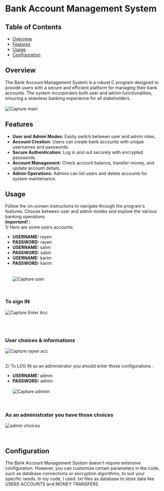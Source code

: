 # Bank Account Management System

## Table of Contents

- [Overview](#overview)
- [Features](#features)
- [Usage](#usage)
- [Configuration](#configuration)

## Overview

The Bank Account Management System is a robust C program designed to provide users with a secure and efficient platform for managing their bank accounts. The system incorporates both user and admin functionalities, ensuring a seamless banking experience for all stakeholders. <br> <br>
![Capture main](https://github.com/rayenne11/E-Bank-/assets/66142092/2c3cc74e-05cb-4c63-b1db-a2380c0c9ab6)


## Features

- **User and Admin Modes:** Easily switch between user and admin roles.
- **Account Creation:** Users can create bank accounts with unique usernames and passwords.
- **Secure Authentication:** Log in and out securely with encrypted passwords.
- **Account Management:** Check account balance, transfer money, and update account details.
- **Admin Operations:** Admins can list users and delete accounts for system maintenance.

## Usage

Follow the on-screen instructions to navigate through the program's features. Choose between user and admin modes and explore the various banking operations. <br> 
***Important! :*** <br>
1/ Here are some users accounts: 
- **USERNAME:** rayen
- **PASSWORD:** rayen <br>
- **USERNAME:** salim
- **PASSWORD:** salim <br>
- **USERNAME:** karim
- **PASSWORD:** karim <br> <br> <br>
![Capture user](https://github.com/rayenne11/E-Bank-/assets/66142092/b3e3eee5-4b91-476b-8160-017ec0304ba9)
<br>

### To sign IN 

![Capture Enter Acc](https://github.com/rayenne11/E-Bank-/assets/66142092/f4e16719-e8d6-49fc-a03a-0f915e81e7e9)

<br> <br>

### User choices & informations 

![Capture rayen acc](https://github.com/rayenne11/E-Bank-/assets/66142092/4e8fbc81-dff2-4165-84fb-e3503717cc10)
<br> <br>




2/ To LOG IN as an administrator you should enter those configurations :
- **USERNAME:** admin
- **PASSWORD:** admin <br> <br>
![Capture admiiin](https://github.com/rayenne11/E-Bank-/assets/66142092/fead9a9d-2a66-4aa4-bf75-07738a76ac2c)
<br> <br> <br>
### As an administrator you have those choices
![admin choices](https://github.com/rayenne11/E-Bank-/assets/66142092/11d27733-7168-4958-a34f-de0f14e9ea0a)



<br>





## Configuration

The Bank Account Management System doesn't require extensive configuration. However, you can customize certain parameters in the code, such as database connections or encryption algorithms, to suit your specific needs.
In my code, I used .txt files as database to store data like USERS ACCOUNTS and MONEY TRANSFERS.




